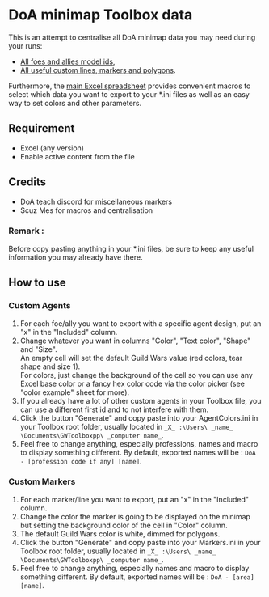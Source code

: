# DoA minimap Toolbox data

This is an attempt to centralise all DoA minimap data you may need during your runs:

- [All foes and allies model ids](doa-model-ids.csv),
- [All useful custom lines, markers and polygons](doa-useful-markers.csv).

Furthermore, the [main Excel spreadsheet](<GW Toolbox DoA minimap data.xlsm>) provides convenient macros to select which data you want to export to your \*.ini files as well as an easy way to set colors and other parameters.

## Requirement

- Excel (any version)
- Enable active content from the file

## Credits
- DoA teach discord for miscellaneous markers
- Scuz Mes for macros and centralisation

### Remark :

Before copy pasting anything in your \*.ini files, be sure to keep any useful information you may already have there.

## How to use

### Custom Agents

1. For each foe/ally you want to export with a specific agent design, put an "x" in the "Included" column.
2. Change whatever you want in columns "Color", "Text color", "Shape" and "Size".  
   An empty cell will set the default Guild Wars value (red colors, tear shape and size 1).  
   For colors, just change the background of the cell so you can use any Excel base color or a fancy hex color code via the color picker (see "color example" sheet for more).
3. If you already have a lot of other custom agents in your Toolbox file, you can use a different first id and to not interfere with them.
4. Click the button "Generate" and copy paste into your AgentColors.ini in your Toolbox root folder, usually located in `_X_ :\Users\ _name_ \Documents\GWToolboxpp\ _computer name_`.
5. Feel free to change anything, especially professions, names and macro to display something different. By default, exported names will be : `DoA - [profession code if any] [name]`.

### Custom Markers

1. For each marker/line you want to export, put an "x" in the "Included" column.
2. Change the color the marker is going to be displayed on the minimap but setting the background color of the cell in "Color" column.
3. The default Guild Wars color is white, dimmed for polygons.
4. Click the button "Generate" and copy paste into your Markers.ini in your Toolbox root folder, usually located in `_X_ :\Users\ _name_ \Documents\GWToolboxpp\ _computer name_`.
5. Feel free to change anything, especially names and macro to display something different. By default, exported names will be : `DoA - [area] [name]`.
